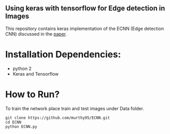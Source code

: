 ## Using keras with tensorflow for Edge detection in Images
This repository contains keras implementation of the ECNN (Edge detection CNN) discussed in the [paper](https://arxiv.org/pdf/1708.03474.pdf). 

# Installation Dependencies:
* python 2 
* Keras and Tensorflow

# How to Run?

To train the network place train and test images under Data folder.
```
git clone https://github.com/murthy95/ECNN.git
cd ECNN
python ECNN.py 
```
